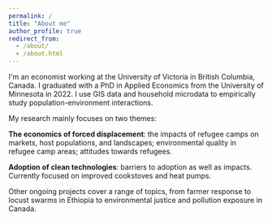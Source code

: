```yaml
---
permalink: /
title: "About me"
author_profile: true
redirect_from: 
  - /about/
  - /about.html
---
```


I'm an economist working at the University of Victoria in British Columbia, Canada. I graduated with a PhD in Applied Economics from the University of Minnesota in 2022. I use GIS data and household microdata to empirically study population-environment interactions.

My research mainly focuses on two themes:

**The economics of forced displacement**: the impacts of refugee camps on markets, host populations, and landscapes; environmental quality in refugee camp areas; attitudes towards refugees.
   
**Adoption of clean technologies**: barriers to adoption as well as impacts. Currently focused on improved cookstoves and heat pumps.

Other ongoing projects cover a range of topics, from farmer response to locust swarms in Ethiopia to environmental justice and pollution exposure in Canada.
